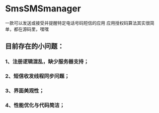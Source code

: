 # SmsSMSmanager
一款可以发送或接受并提醒特定电话号码短信的应用
应用授权码算法其实很简单，都在源码里，嘿嘿
## 目前存在的小问题：
  ### 1、注册逻辑混乱，缺少服务器支持；
  ### 2、短信收发线程同步问题；
  ### 3、界面美观性；
  ### 4、性能优化与代码简洁；

